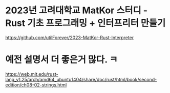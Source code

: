 # 2023년 고려대학교 MatKor 스터디 - Rust 기초 프로그래밍 + 인터프리터 만들기 

https://github.com/utilForever/2023-MatKor-Rust-Interpreter

# 예전 설명서 더 좋은거 많다. ㅋ

https://web.mit.edu/rust-lang_v1.25/arch/amd64_ubuntu1404/share/doc/rust/html/book/second-edition/ch08-02-strings.html
